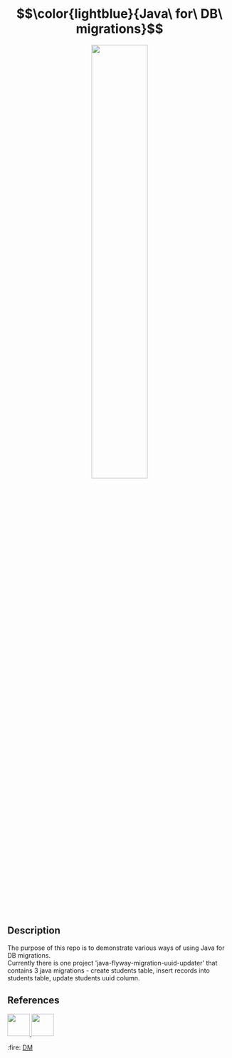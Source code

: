 # $$\color{lightblue}{Java\ for\ DB\ migrations}$$

<p align="center">
  <img src="https://user.oc-static.com/upload/2019/09/22/15691720821337_Java%202-01.png" width="50%" height="50%"/>
</p>

## Description
The purpose of this repo is to demonstrate various ways of using Java for DB migrations. <br/>
Currently there is one project 'java-flyway-migration-uuid-updater' that contains 3 java migrations - create students table, insert records into students table, update students uuid column.

## References

<p>
  <a href="https://flywaydb.org/documentation/tutorials/java/">
    <img src="https://flywaydb.org/assets/logo/flyway-logo.png" width="50px" height="50px"/>
  </a>

  <a href="https://flywaydb.org/documentation/usage/gradle/">
    <img src="https://sdtimes.com/wp-content/uploads/2016/05/0517.sdt-gradle.png" width="50px" height="50px"/>
  </a>

</p>

<p>
  :fire: <a href="https://github.com/demarinov/">DM</a>
</p>

